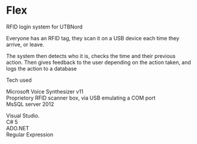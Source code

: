 # Flex
RFID login system for UTBNord  

Everyone has an RFID tag, they scan it on a USB device each time they arrive, or leave.  

The system then detects who it is, checks the time and their previous action.
Then gives feedback to the user depending on the action taken, and logs the action to a database  

Tech used  

Microsoft Voice Synthesizer v11  
Proprietory RFID scanner box, via USB emulating a COM port  
MsSQL server 2012  

Visual Studio.  
C# 5  
ADO.NET  
Regular Expression  
